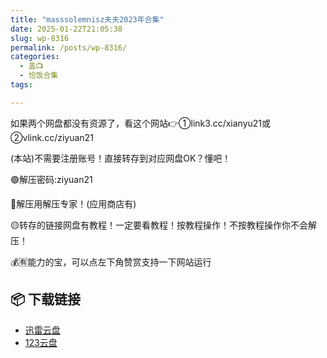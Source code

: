 ```yaml
---
title: "masssolemnisz夫夫2023年合集"
date: 2025-01-22T21:05:38
slug: wp-8316
permalink: /posts/wp-8316/
categories:
  - 盖📺
  - 恰饭合集
tags:

---
```


如果两个网盘都没有资源了，看这个网站👉①link3.cc/xianyu21或②vlink.cc/ziyuan21

(本站)不需要注册账号！直接转存到对应网盘OK？懂吧！

🟢解压密码:ziyuan21

🔵解压用解压专家！(应用商店有)

🟡转存的链接网盘有教程！一定要看教程！按教程操作！不按教程操作你不会解压！

💰🈶能力的宝，可以点左下角赞赏支持一下网站运行

## 📦 下载链接
- [迅雷云盘](https://blziyuan21.com/pay-download/8316?key=32fc5a7ade&down_id=0)
- [123云盘](https://blziyuan21.com/pay-download/8316?key=32fc5a7ade&down_id=1)


